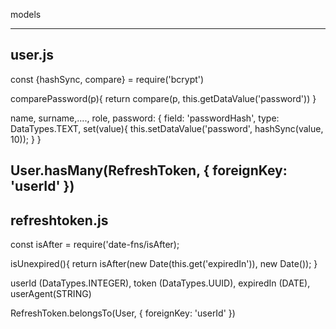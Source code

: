 models
*****************
user.js
---------
const {hashSync, compare} = require('bcrypt')

comparePassword(p){
    return compare(p, this.getDataValue('password'))
}

name, surname,...., role,
password: {
    field: 'passwordHash',
    type: DataTypes.TEXT,
    set(value){
        this.setDataValue('password', hashSync(value, 10));
    }
}

User.hasMany(RefreshToken, {
    foreignKey: 'userId'
})
------------------------------------------------------------
refreshtoken.js
--------------------

const isAfter = require('date-fns/isAfter);

isUnexpired(){
    return isAfter(new Date(this.get('expiredIn')), new Date());
}

userId (DataTypes.INTEGER), token (DataTypes.UUID), expiredIn (DATE), userAgent(STRING)


RefreshToken.belongsTo(User, {
     foreignKey: 'userId'
})
